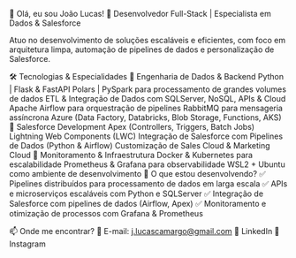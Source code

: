 👋 Olá, eu sou João Lucas!
🚀 Desenvolvedor Full-Stack | Especialista em Dados & Salesforce

Atuo no desenvolvimento de soluções escaláveis e eficientes, com foco em arquitetura limpa, automação de pipelines de dados e personalização de Salesforce.

🛠️ Tecnologias & Especialidades
🔹 Engenharia de Dados & Backend
Python | Flask & FastAPI
Polars | PySpark para processamento de grandes volumes de dados
ETL & Integração de Dados com SQLServer, NoSQL, APIs & Cloud
Apache Airflow para orquestração de pipelines
RabbitMQ para mensageria assíncrona
Azure (Data Factory, Databricks, Blob Storage, Functions, AKS)
🔹 Salesforce Development
Apex (Controllers, Triggers, Batch Jobs)
Lightning Web Components (LWC)
Integração de Salesforce com Pipelines de Dados (Python & Airflow)
Customização de Sales Cloud & Marketing Cloud
🔹 Monitoramento & Infraestrutura
Docker & Kubernetes para escalabilidade
Prometheus & Grafana para observabilidade
WSL2 + Ubuntu como ambiente de desenvolvimento
📌 O que estou desenvolvendo?
✅ Pipelines distribuídos para processamento de dados em larga escala
✅ APIs e microserviços escaláveis com Python e SQLServer
✅ Integração de Salesforce com pipelines de dados (Airflow, Apex)
✅ Monitoramento e otimização de processos com Grafana & Prometheus

📫 Onde me encontrar?
📩 E-mail: j.lucascamargo@gmail.com
💼 LinkedIn
📸 Instagram

